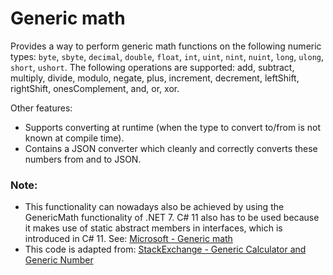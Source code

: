 # Generic math

Provides a way to perform generic math functions on the following numeric types: `byte`, `sbyte`, `decimal`, `double`, `float`, `int`, `uint`, `nint`, `nuint`, `long`, `ulong`, `short`, `ushort`. The following operations are supported: add, subtract, multiply, divide, modulo, negate, plus, increment, decrement, leftShift, rightShift, onesComplement, and, or, xor.

Other features:
- Supports converting at runtime (when the type to convert to/from is not known at compile time). 
- Contains a JSON converter which cleanly and correctly converts these numbers from and to JSON.

### Note:
- This functionality can nowadays also be achieved by using the GenericMath functionality of .NET 7. C# 11 also has to be used because it makes use of static abstract members in interfaces, which is introduced in C# 11. See: [Microsoft - Generic math](https://learn.microsoft.com/en-us/dotnet/standard/generics/math)
- This code is adapted from: [StackExchange - Generic Calculator and Generic Number](https://codereview.stackexchange.com/questions/26022/generic-calculator-and-generic-number)
